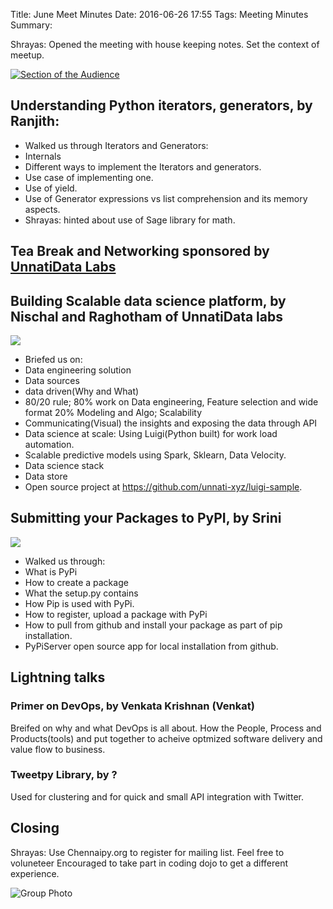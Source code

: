 Title: June Meet Minutes
Date: 2016-06-26 17:55
Tags: Meeting Minutes
Summary: <img src="https://a248.e.akamai.net/secure.meetupstatic.com/photos/event/e/1/b/2/global_451497778.jpeg" alt=""/> <img src="https://a248.e.akamai.net/secure.meetupstatic.com/photos/event/2/c/0/8/global_452051272.jpeg" alt=""/> <img src="https://a248.e.akamai.net/secure.meetupstatic.com/photos/event/2/c/1/b/global_452051291.jpeg" alt=""/>

Shrayas: Opened the meeting with house keeping notes. Set the context of
meetup.

<a
href="https://a248.e.akamai.net/secure.meetupstatic.com/photos/event/e/1/b/2/600_451497778.jpeg"><img
src="https://a248.e.akamai.net/secure.meetupstatic.com/photos/event/e/1/b/2/event_451497778.jpeg"
alt="Section of the Audience"/></a>

## Understanding Python iterators, generators, by Ranjith: 

- Walked us through Iterators and Generators:
- Internals
- Different ways to implement the Iterators and generators.
- Use case of implementing one. 
- Use of yield. 
- Use of Generator expressions vs list comprehension and its memory aspects. 
- Shrayas: hinted about use of Sage library for math. 

## Tea Break and Networking sponsored by [UnnatiData Labs](http://unnati.xyz)

## Building Scalable data science platform, by Nischal and Raghotham of UnnatiData labs

<a
href="https://a248.e.akamai.net/secure.meetupstatic.com/photos/event/2/c/1/b/600_452051291.jpeg"><img
src="https://a248.e.akamai.net/secure.meetupstatic.com/photos/event/2/c/1/b/event_452051291.jpeg"/></a>

-  Briefed us on: 
-  Data engineering solution 
-  Data sources 
-  data driven(Why and What) 
-  80/20 rule; 80% work on Data engineering, Feature selection and wide format 20% Modeling and Algo; Scalability  
-  Communicating(Visual) the insights and exposing the data through API 
-  Data science at scale: Using Luigi(Python built) for work load automation. 
-  Scalable predictive models using Spark, Sklearn, Data Velocity. 
-  Data science stack 
-  Data store 
-  Open source project at https://github.com/unnati-xyz/luigi-sample.

## Submitting your Packages to PyPI, by Srini

<a
href="https://a248.e.akamai.net/secure.meetupstatic.com/photos/event/2/c/0/8/600_452051272.jpeg"><img
src="https://a248.e.akamai.net/secure.meetupstatic.com/photos/event/2/c/0/8/event_452051272.jpeg"/></a>

-  Walked us through: 
-  What is PyPi 
-  How to create a package 
-  What the setup.py contains 
-  How Pip is used with PyPi. 
-  How to register, upload a package with PyPi 
-  How to pull from github and install your package as part of pip installation. 
-  PyPiServer open source app for local installation from github.

## Lightning talks

### Primer on DevOps, by Venkata Krishnan (Venkat) 

Breifed on why and what DevOps is all about. How the People, Process and
Products(tools) and put together to acheive optmized software delivery and
value flow to business.

### Tweetpy Library, by ?  

Used for clustering and for quick and small API integration with Twitter. 

## Closing

Shrayas: Use Chennaipy.org to register for mailing list. Feel free to
voluneteer  Encouraged to take part in coding dojo to get a different
experience.

<img
src="https://a248.e.akamai.net/secure.meetupstatic.com/photos/event/2/c/c/9/600_452051465.jpeg"
alt="Group Photo"/>